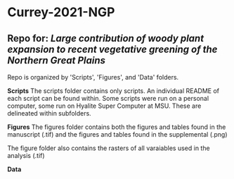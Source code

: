 # Currey-2021-NGP

## Repo for: _Large contribution of woody plant expansion to recent vegetative greening of the Northern Great Plains_

Repo is organized by 'Scripts', 'Figures', and 'Data' folders.


**Scripts**
The scripts folder contains only scripts. An individual README of each script can be found within.
Some scripts were run on a personal computer, some run on Hyalite Super Computer at MSU. These are delineated within subfolders.


**Figures**
The figures folder contains both the figures and tables found in the manuscript (.tif) and the figures and tables found in the supplemental (.png)

The figure folder also contains the rasters of all varaiables used in the analysis (.tif)

**Data**




